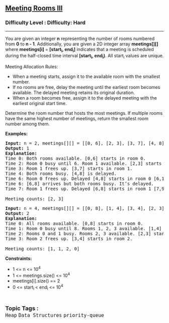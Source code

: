 <h2><a href="https://www.geeksforgeeks.org/problems/meeting-rooms-iii/1?page=2&category=Heap&difficulty=Easy,Medium,Hard&status=unsolved&sortBy=submissions">Meeting Rooms III</a></h2><h3>Difficulty Level : Difficulty: Hard</h3><hr><div class="problems_problem_content__Xm_eO"><p>You are given an integer <strong>n</strong> representing the number of rooms numbered from <strong>0</strong> to <strong>n - 1</strong>. Additionally, you are given a 2D integer array <strong>meetings[][]</strong> where <strong>meetings[i]</strong> = <strong>[start<sub>i</sub>, end<sub>i</sub>]</strong> indicates that a meeting is scheduled during the half-closed time interval <strong>[start<sub>i</sub>, end<sub>i</sub>)</strong>. All start<sub>i</sub> values are unique.</p>
<p>Meeting Allocation Rules:</p>
<ul>
<li>When a meeting starts, assign it to the available room with the smallest number.</li>
<li>If no rooms are free, delay the meeting until the earliest room becomes available. The delayed meeting retains its original duration.</li>
<li>When a room becomes free, assign it to the delayed meeting with the earliest original start time.</li>
</ul>
<p>Determine the room number that hosts the most meetings. If multiple rooms have the same highest number of meetings, return the smallest room number among them.</p>
<p><strong>Examples:</strong></p>
<pre><strong>Input: </strong>n = 2, meetings[][] = [[0, 6], [2, 3], [3, 7], [4, 8], [6, 8]]<strong>
Output:</strong> 1<strong>
Explanation:
</strong>Time 0: Both rooms available. [0,6] starts in room 0.
Time 2: Room 0 busy until 6. Room 1 available. [2,3] starts in room 1.
Time 3: Room 1 frees up. [3,7] starts in room 1.
Time 4: Both rooms busy. [4,8] is delayed.
Time 6: Room 0 frees up. Delayed [4,8] starts in room 0 [6,10).
Time 6: [6,8] arrives but both rooms busy. It’s delayed.
Time 7: Room 1 frees up. Delayed [6,8] starts in room 1 [7,9).<br><br>Meeting counts: [2, 3]</pre>
<pre><strong>Input: </strong>n = 4, meetings[][] = [[0, 8], [1, 4], [3, 4], [2, 3]<strong>
Output: </strong>2<strong>
Explanation:
</strong>Time 0: All rooms available. [0,8] starts in room 0.
Time 1: Room 0 busy until 8. Rooms 1, 2, 3 available. [1,4] starts in room 1.
Time 2: Rooms 0 and 1 busy. Rooms 2, 3 available. [2,3] starts in room 2.
Time 3: Room 2 frees up. [3,4] starts in room 2.<br>
Meeting counts: [1, 1, 2, 0]</pre>
<p><strong>Constraints:</strong></p>
<ul>
<li>1 &lt;= n &lt;= 10<sup>4</sup></li>
<li>1 &lt;= meetings.size() &lt;= 10<sup>4</sup></li>
<li>meetings[i].size() == 2</li>
<li>0 &lt;= start<sub>i&nbsp;</sub>&lt; end<sub>i&nbsp;</sub>&lt;= 10<sup>4</sup></li>
</ul></div><br><p><span style=font-size:18px><strong>Topic Tags : </strong><br><code>Heap</code>&nbsp;<code>Data Structures</code>&nbsp;<code>priority-queue</code>&nbsp;